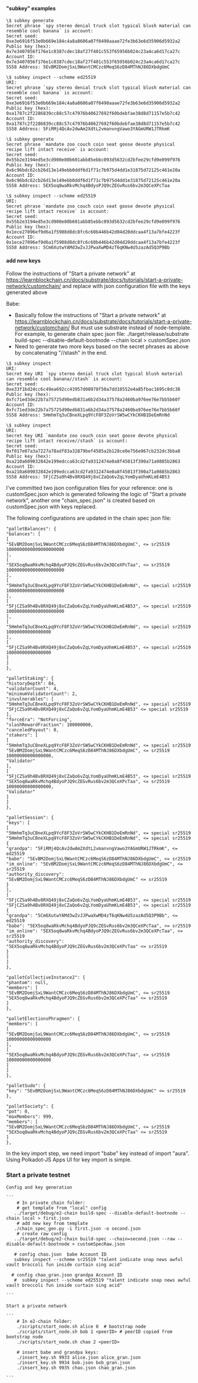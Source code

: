 #### "subkey" examples

```
\$ subkey generate
Secret phrase `spy stereo denial truck slot typical blush material can resemble cool banana` is account:
Secret seed: 0xe3e6916f53e0b669e184c4a8a8606a07f0490aaae72fe3b63e6d35906d5932a2
Public key (hex): 0x7e3407056f176e1c0387cdec18af27f401c553f65956b024c23a4ca6d17ca27c
Account ID: 0x7e3407056f176e1c0387cdec18af27f401c553f65956b024c23a4ca6d17ca27c
SS58 Address: 5EvBM2DomjSxL9WantCMCzc6MeqS6zD84MThNJ86DXbdgUmC
```

```
\$ subkey inspect --scheme ed25519
URI:
Secret phrase `spy stereo denial truck slot typical blush material can resemble cool banana` is account:
Secret seed: 0xe3e6916f53e0b669e184c4a8a8606a07f0490aaae72fe3b63e6d35906d5932a2
Public key (hex): 0xa1787c2f2286839cc88c57c47976b40627692f60bdebfae38d8d71157e5b7c42
Account ID: 0xa1787c2f2286839cc88c57c47976b40627692f60bdebfae38d8d71157e5b7c42
SS58 Address: 5FiRMj4QcAv2dwAm2XdtL2vmanvngVawo3YAGmURW1JTRkmK
```

```
\$ subkey generate
Secret phrase `mandate zoo couch coin seat goose devote physical recipe lift intact receive` is account:
Secret seed: 0x55b2e3194ed5e3cd900e80b601abb85ebbc093d5632cd2bfee29cfd9e099f976
Public key (hex): 0x6c96bdc62cb26d13e149ebb0ddf6d1f71c7b975d4dd1e31875d72125c461e20a
Account ID: 0x6c96bdc62cb26d13e149ebb0ddf6d1f71c7b975d4dd1e31875d72125c461e20a
SS58 Address: 5EX5oq8waRkvMchq4BdyoPJQ9cZEGvRus6bv2m3QCeXPcTaa
```

```
\$ subkey inspect --scheme ed25519
URI:
Secret phrase `mandate zoo couch coin seat goose devote physical recipe lift intact receive` is account:
Secret seed: 0x55b2e3194ed5e3cd900e80b601abb85ebbc093d5632cd2bfee29cfd9e099f976
Public key (hex): 0x1ece27096ef9d6a1f5908d8dc8fc6c60b446b42d04d20ddcaa4f13a7bfe4223f
Account ID: 0x1ece27096ef9d6a1f5908d8dc8fc6c60b446b42d04d20ddcaa4f13a7bfe4223f
SS58 Address: 5Cm6XutwYAMd3wZvJJPwaXwMD4zT6qKNw4U5zazAd5Q3P9Bb
```


#### add new keys
Follow the instructions of "Start a private network" at https://learnblockchain.cn/docs/substrate/docs/tutorials/start-a-private-network/customchain/
   and replace with json configuration file with the keys generated above

Babe:

* Basically follow the instructions of "Start a private network" at https://learnblockchain.cn/docs/substrate/docs/tutorials/start-a-private-network/customchain/
   But must use substrate instead of node-template.
   For example, to generate chain spec json file:
   ./target/release/substrate build-spec --disable-default-bootnode --chain local > customSpec.json
*  Need to generate two more keys based on the secret phrases as above by concatenating "//stash" in the end.

```
\$ subkey inspect
URI:
Secret Key URI `spy stereo denial truck slot typical blush material can resemble cool banana//stash` is account:
Secret seed: 0xe33f1bd24cc6c49ea692cc43957d08978f50a7dd18552e4a85fbac1695c8dc38
Public key (hex): 0xfc71ed3de22b7a75725d90edb831a6b2d34a37578a2460ba976ee76e7bb5b60f
Account ID: 0xfc71ed3de22b7a75725d90edb831a6b2d34a37578a2460ba976ee76e7bb5b60f
SS58 Address: 5HmhmTq3uCBneXLpq9YcF8F3ZoVrSW5wCYkCKHB1DeEmRnNd
```

```
\$ subkey inspect
URI:
Secret Key URI `mandate zoo couch coin seat goose devote physical recipe lift intact receive//stash` is account:
Secret seed: 0xf017e07a3a7227a78adf83a32879bef4585a2b128ce0e756e967cb232dc3bba8
Public key (hex): 0xa210a609032842e199edcca63cd2fa9312474e0a8f45013f390a71a9885b2863
Account ID: 0xa210a609032842e199edcca63cd2fa9312474e0a8f45013f390a71a9885b2863
SS58 Address: 5FjCZSa9h4Bv8RXQ49j8xCZaQo6vZqLYomDyaUhmKLmE4B53
```

I've committed two json configuration files for your reference: one is customSpec.json which is generated following the logic of "Start a private network",
    another one "chain_spec.json" is created based on customSpec.json with keys replaced.

The following configurations are updated in the chain spec json file:

```
"palletBalances": {
"balances": [
[
"5EvBM2DomjSxL9WantCMCzc6MeqS6zD84MThNJ86DXbdgUmC", <= sr25519
1000000000000000000000
],
[
"5EX5oq8waRkvMchq4BdyoPJQ9cZEGvRus6bv2m3QCeXPcTaa", <= sr25519
1000000000000000000000
],
[
"5HmhmTq3uCBneXLpq9YcF8F3ZoVrSW5wCYkCKHB1DeEmRnNd", <= special sr25519
1000000000000000000000
],
[
"5FjCZSa9h4Bv8RXQ49j8xCZaQo6vZqLYomDyaUhmKLmE4B53", <= special sr25519
1000000000000000000000
],
[
"5HmhmTq3uCBneXLpq9YcF8F3ZoVrSW5wCYkCKHB1DeEmRnNd", <= special sr25519
10000000000000000
],
[
"5FjCZSa9h4Bv8RXQ49j8xCZaQo6vZqLYomDyaUhmKLmE4B53", <= special sr25519
10000000000000000
]
]
},
```
```
"palletStaking": {
"historyDepth": 84,
"validatorCount": 4,
"minimumValidatorCount": 2,
"invulnerables": [
"5HmhmTq3uCBneXLpq9YcF8F3ZoVrSW5wCYkCKHB1DeEmRnNd", <= special sr25519
"5FjCZSa9h4Bv8RXQ49j8xCZaQo6vZqLYomDyaUhmKLmE4B53" <= special sr25519
],
"forceEra": "NotForcing",
"slashRewardFraction": 100000000,
"canceledPayout": 0,
"stakers": [
[
"5HmhmTq3uCBneXLpq9YcF8F3ZoVrSW5wCYkCKHB1DeEmRnNd", <= special sr25519
"5EvBM2DomjSxL9WantCMCzc6MeqS6zD84MThNJ86DXbdgUmC", <= sr25519
10000000000000000,
"Validator"
],
[
"5FjCZSa9h4Bv8RXQ49j8xCZaQo6vZqLYomDyaUhmKLmE4B53", <= special sr25519
"5EX5oq8waRkvMchq4BdyoPJQ9cZEGvRus6bv2m3QCeXPcTaa", <= sr25519
10000000000000000,
"Validator"
]
]
},
```
```
"palletSession": {
"keys": [
[
"5HmhmTq3uCBneXLpq9YcF8F3ZoVrSW5wCYkCKHB1DeEmRnNd", <= special sr25519
"5HmhmTq3uCBneXLpq9YcF8F3ZoVrSW5wCYkCKHB1DeEmRnNd", <= special sr25519
{
"grandpa": "5FiRMj4QcAv2dwAm2XdtL2vmanvngVawo3YAGmURW1JTRkmK", <= ed25519
"babe": "5EvBM2DomjSxL9WantCMCzc6MeqS6zD84MThNJ86DXbdgUmC", <= sr25519
"im_online": "5EvBM2DomjSxL9WantCMCzc6MeqS6zD84MThNJ86DXbdgUmC", <= sr25519
"authority_discovery": "5EvBM2DomjSxL9WantCMCzc6MeqS6zD84MThNJ86DXbdgUmC" <= sr25519
}
],
[
"5FjCZSa9h4Bv8RXQ49j8xCZaQo6vZqLYomDyaUhmKLmE4B53", <= special sr25519
"5FjCZSa9h4Bv8RXQ49j8xCZaQo6vZqLYomDyaUhmKLmE4B53", <= special sr25519
{
"grandpa": "5Cm6XutwYAMd3wZvJJPwaXwMD4zT6qKNw4U5zazAd5Q3P9Bb", <= ed25519
"babe": "5EX5oq8waRkvMchq4BdyoPJQ9cZEGvRus6bv2m3QCeXPcTaa", <= sr25519
"im_online": "5EX5oq8waRkvMchq4BdyoPJQ9cZEGvRus6bv2m3QCeXPcTaa", <= sr25519
"authority_discovery": "5EX5oq8waRkvMchq4BdyoPJQ9cZEGvRus6bv2m3QCeXPcTaa" <= sr25519
}
]
]
},
```
```
"palletCollectiveInstance2": {
"phantom": null,
"members": [
"5EvBM2DomjSxL9WantCMCzc6MeqS6zD84MThNJ86DXbdgUmC", <= sr25519
"5EX5oq8waRkvMchq4BdyoPJQ9cZEGvRus6bv2m3QCeXPcTaa" <= sr25519
]
},
```

```
"palletElectionsPhragmen": {
"members": [
[
"5EvBM2DomjSxL9WantCMCzc6MeqS6zD84MThNJ86DXbdgUmC", <= sr25519
10000000000000000
],
[
"5EX5oq8waRkvMchq4BdyoPJQ9cZEGvRus6bv2m3QCeXPcTaa", <= sr25519
10000000000000000
]
]
},
```

```
"palletSudo": {
"key": "5EvBM2DomjSxL9WantCMCzc6MeqS6zD84MThNJ86DXbdgUmC" <= sr25519
},

```
```
"palletSociety": {
"pot": 0,
"maxMembers": 999,
"members": [
"5EvBM2DomjSxL9WantCMCzc6MeqS6zD84MThNJ86DXbdgUmC", <= sr25519
"5EX5oq8waRkvMchq4BdyoPJQ9cZEGvRus6bv2m3QCeXPcTaa" <= sr25519
]
},

```

In the key import step, we need import "babe" key instead of import "aura".
   Using Polkadot-JS Apps UI for key import is simple.

### Start a private testnet

    Config and key generation

    ```
        # In private_chain folder:
        # get template from "local" config
       ../target/debug/e2-chain build-spec --disable-default-bootnode --chain local > first.json
        # add new key from template
       ./chain_spec_gen.py -i first.json -o second.json 
        # create raw config
       ../target/debug/e2-chain build-spec --chain=second.json --raw --disable-default-bootnode > customSpecRaw.json

       # config chao.json  babe Account ID
       subkey inspect --scheme sr25519 "talent indicate snap news awful vault broccoli fun inside curtain sing acid"
       
      # config chao_gran.json grandpa Account ID 
       #  subkey inspect --scheme ed25519 "talent indicate snap news awful vault broccoli fun inside curtain sing acid"

    ```

    Start a private network

    ```
        # In e2-chain folder:
        ./scripts/start_node.sh alice 0  # bootstrap node
        ./scripts/start_node.sh bob 1 <peerID> # peerID copied from bootstrap node
        ./scripts/start_node.sh chao 2 <peerID>

        # insert babe and grandpa keys:
        ./insert_key.sh 9933 alice.json alice_gran.json
        ./insert_key.sh 9934 bob.json bob_gran.json
        ./insert_key.sh 9935 chao.json chao_gran.json

    ```
